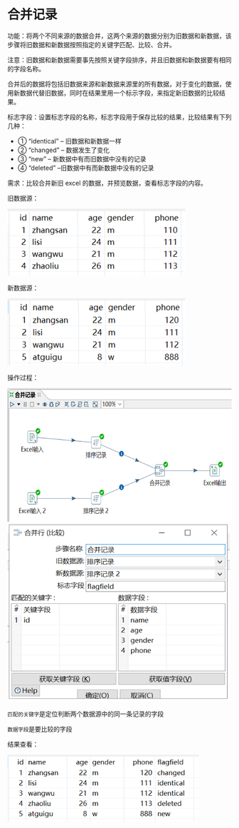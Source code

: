 # 合并记录

功能：将两个不同来源的数据合并，这两个来源的数据分别为旧数据和新数据，该步骤将旧数据和新数据按照指定的关键字匹配、比较、合并。

注意：旧数据和新数据需要事先按照关键字段排序，并且旧数据和新数据要有相同的字段名称。

合并后的数据将包括旧数据来源和新数据来源里的所有数据，对于变化的数据，使用新数据代替旧数据，同时在结果里用一个标示字段，来指定新旧数据的比较结果。

标志字段：设置标志字段的名称，标志字段用于保存比较的结果，比较结果有下列几种：

- ① “identical” – 旧数据和新数据一样
- ② “changed” – 数据发生了变化
- ③ “new” – 新数据中有而旧数据中没有的记录
- ④ “deleted” –旧数据中有而新数据中没有的记录

需求：比较合并新旧 excel 的数据，并预览数据，查看标志字段的内容。

旧数据源：

<img src="../image/kettle合并记录01.png" alt="kettle合并记录01" height="150" width="400" >

新数据源：

<img src="../image/kettle合并记录02.png" alt="kettle合并记录02" height="150" width="400" >


操作过程：

<img src="../image/kettle合并记录03.png" alt="kettle合并记录03" height="300" width="630" >

<img src="../image/kettle合并记录04.png" alt="kettle合并记录04" height="400" width="500" >

`匹配的关键字`是定位判断两个数据源中的同一条记录的字段

`数据字段`是要比较的字段

结果查看：

<img src="../image/kettle合并记录05.png" alt="kettle合并记录05" height="150" width="430" >


